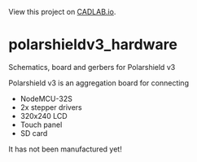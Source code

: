 View this project on [CADLAB.io](https://cadlab.io/project/1157). 

# polarshieldv3_hardware
Schematics, board and gerbers for Polarshield v3

Polarshield v3 is an aggregation board for connecting

* NodeMCU-32S
* 2x stepper drivers
* 320x240 LCD
* Touch panel
* SD card

It has not been manufactured yet!

